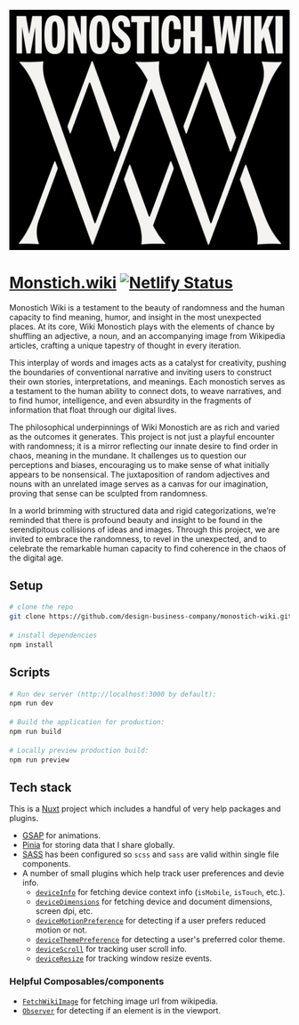 ![](./public/thumb.png)

# [Monstich.wiki](https://monostich.wiki) [![Netlify Status](https://api.netlify.com/api/v1/badges/24ba5021-d39b-490c-bc70-da28185c7684/deploy-status)](https://app.netlify.com/sites/monostich-wiki/deploys)

Monostich Wiki is a testament to the beauty of randomness and the human capacity to find meaning, humor, and insight in the most unexpected places. At its core, Wiki Monostich plays with the elements of chance by shuffling an adjective, a noun, and an accompanying image from Wikipedia articles, crafting a unique tapestry of thought in every iteration.

This interplay of words and images acts as a catalyst for creativity, pushing the boundaries of conventional narrative and inviting users to construct their own stories, interpretations, and meanings. Each monostich serves as a testament to the human ability to connect dots, to weave narratives, and to find humor, intelligence, and even absurdity in the fragments of information that float through our digital lives.

The philosophical underpinnings of Wiki Monostich are as rich and varied as the outcomes it generates. This project is not just a playful encounter with randomness; it is a mirror reflecting our innate desire to find order in chaos, meaning in the mundane. It challenges us to question our perceptions and biases, encouraging us to make sense of what initially appears to be nonsensical. The juxtaposition of random adjectives and nouns with an unrelated image serves as a canvas for our imagination, proving that sense can be sculpted from randomness.

In a world brimming with structured data and rigid categorizations, we’re reminded that there is profound beauty and insight to be found in the serendipitous collisions of ideas and images. Through this project, we are invited to embrace the randomness, to revel in the unexpected, and to celebrate the remarkable human capacity to find coherence in the chaos of the digital age.

## Setup

```bash
# clone the repo
git clone https://github.com/design-business-company/monostich-wiki.git

# install dependencies
npm install
```

## Scripts

```bash
# Run dev server (http://localhost:3000 by default):
npm run dev

# Build the application for production:
npm run build

# Locally preview production build:
npm run preview
```

## Tech stack

This is a [Nuxt](https://nuxt.com/docs/getting-started/introduction) project which includes a handful of very help packages and plugins.

- [GSAP](https://gsap.com/docs/v3/) for animations.
- [Pinia](https://pinia.vuejs.org/introduction.html) for storing data that I share globally.
- [SASS](https://sass-lang.com/documentation/) has been configured so `scss` and `sass` are valid within single file components.
- A number of small plugins which help track user preferences and devie info.
  - [`deviceInfo`](./plugins/device/deviceInfo.ts) for fetching device context info (`isMobile`, `isTouch`, etc.).
  - [`deviceDimensions`](./plugins/device/deviceDimensions.ts) for fetching device and document dimensions, screen dpi, etc.
  - [`deviceMotionPreference`](./plugins/device/deviceMotionPreference.ts) for detecting if a user prefers reduced motion or not.
  - [`deviceThemePreference`](./plugins/device/deviceThemePreference.ts) for detecting a user's preferred color theme.
  - [`deviceScroll`](./plugins/device/deviceScroll.ts) for tracking user scroll info.
  - [`deviceResize`](./plugins/device/deviceResize.ts) for tracking window resize events.

### Helpful Composables/components

- [`FetchWikiImage`](./composables/FetchWikiImage.ts) for fetching image url from wikipedia.
- [`Observer`](./components/Observer.vue) for detecting if an element is in the viewport.
